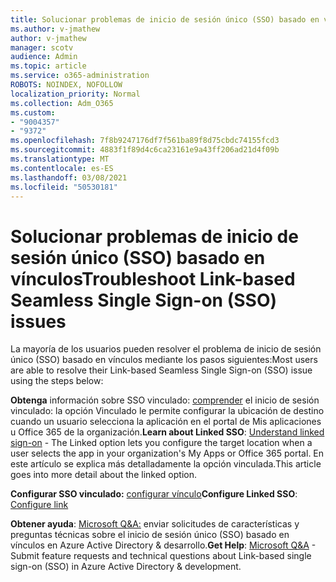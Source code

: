 ```yaml
---
title: Solucionar problemas de inicio de sesión único (SSO) basado en vínculos
ms.author: v-jmathew
author: v-jmathew
manager: scotv
audience: Admin
ms.topic: article
ms.service: o365-administration
ROBOTS: NOINDEX, NOFOLLOW
localization_priority: Normal
ms.collection: Adm_O365
ms.custom:
- "9004357"
- "9372"
ms.openlocfilehash: 7f8b9247176df7f561ba89f8d75cbdc74155fcd3
ms.sourcegitcommit: 4883f1f89d4c6ca23161e9a43ff206ad21d4f09b
ms.translationtype: MT
ms.contentlocale: es-ES
ms.lasthandoff: 03/08/2021
ms.locfileid: "50530181"
---
```

# <a name="troubleshoot-link-based-seamless-single-sign-on-sso-issues"></a><span data-ttu-id="a497b-102">Solucionar problemas de inicio de sesión único (SSO) basado en vínculos</span><span class="sxs-lookup"><span data-stu-id="a497b-102">Troubleshoot Link-based Seamless Single Sign-on (SSO) issues</span></span>

<span data-ttu-id="a497b-103">La mayoría de los usuarios pueden resolver el problema de inicio de sesión único (SSO) basado en vínculos mediante los pasos siguientes:</span><span class="sxs-lookup"><span data-stu-id="a497b-103">Most users are able to resolve their Link-based Seamless Single Sign-on (SSO) issue using the steps below:</span></span>

<span data-ttu-id="a497b-104">**Obtenga** información sobre SSO vinculado: [comprender](https://docs.microsoft.com/azure/active-directory/manage-apps/configure-linked-sign-on) el inicio de sesión vinculado: la opción Vinculado le permite configurar la ubicación de destino cuando un usuario selecciona la aplicación en el portal de Mis aplicaciones u Office 365 de la organización.</span><span class="sxs-lookup"><span data-stu-id="a497b-104">**Learn about Linked SSO**: [Understand linked sign-on](https://docs.microsoft.com/azure/active-directory/manage-apps/configure-linked-sign-on) - The Linked option lets you configure the target location when a user selects the app in your organization's My Apps or Office 365 portal.</span></span> <span data-ttu-id="a497b-105">En este artículo se explica más detalladamente la opción vinculada.</span><span class="sxs-lookup"><span data-stu-id="a497b-105">This article goes into more detail about the linked option.</span></span>

<span data-ttu-id="a497b-106">**Configurar SSO vinculado:** [configurar vínculo](https://docs.microsoft.com/azure/active-directory/manage-apps/configure-linked-sign-on#configure-link)</span><span class="sxs-lookup"><span data-stu-id="a497b-106">**Configure Linked SSO**: [Configure link](https://docs.microsoft.com/azure/active-directory/manage-apps/configure-linked-sign-on#configure-link)</span></span>

<span data-ttu-id="a497b-107">**Obtener ayuda**: [Microsoft Q&A:](https://docs.microsoft.com/answers/topics/azure-ad-single-sign-on.html) enviar solicitudes de características y preguntas técnicas sobre el inicio de sesión único (SSO) basado en vínculos en Azure Active Directory & desarrollo.</span><span class="sxs-lookup"><span data-stu-id="a497b-107">**Get Help**: [Microsoft Q&A](https://docs.microsoft.com/answers/topics/azure-ad-single-sign-on.html) - Submit feature requests and technical questions about Link-based single sign-on (SSO) in Azure Active Directory & development.</span></span>
